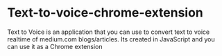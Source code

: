 # Text-to-voice-chrome-extension
Text to Voice is an application that you can use to convert text to voice realtime of medium.com blogs/articles. Its created in JavaScript and you can use it as a Chrome extension 
